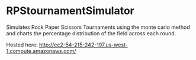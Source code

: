 # RPStournamentSimulator
Simulates Rock Paper Scissors Tournaments using the monte carlo method and charts the percentage distribution of the field across each round.


Hosted here: http://ec2-54-215-242-197.us-west-1.compute.amazonaws.com/
